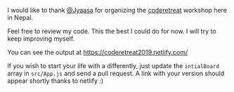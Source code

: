 I would like to thank [@Jyaasa](http://jyaasa.com/) for organizing the [coderetreat](https://www.coderetreat.org/) workshop here in Nepal.

Feel free to review my code.
This the best I could do for now. I will try to keep improving myself.

You can see the output at https://coderetreat2019.netlify.com/

If you wish to start your life with a differently, just update the `intialBoard` array in `src/App.js` and send a pull request. A link with your version should appear shortly thanks to netlify :)
